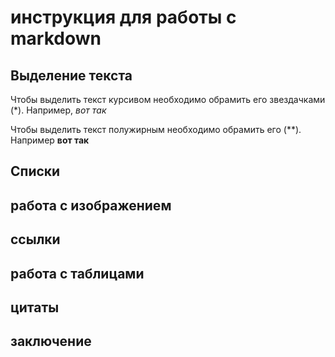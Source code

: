 # инструкция для работы с markdown

## Выделение текста

Чтобы выделить текст курсивом необходимо обрамить его звездачками (*). Например, *вот так*

Чтобы выделить текст полужирным необходимо обрамить его (**). Например **вот так**

## Списки

## работа с изображением

## ссылки

## работа с таблицами

## цитаты

## заключение